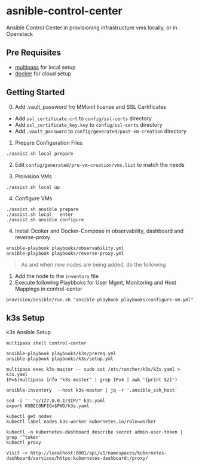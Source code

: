 # asnible-control-center

Ansible Control Center in provisioning infrastructure vms
locally, or in Openstack

## Pre Requisites

-   [multipass](https://multipass.run/) for local setup
-   [docker](https://www.docker.com/) for cloud setup

## Getting Started

0. Add .vault_password fro MMonit license and SSL Certificates

-   Add `ssl_certificate.crt` to `config/ssl-certs` directory
-   Add `ssl_certificate_key.key` to `config/ssl-certs` directory
-   Add `.vault_password` to `config/generated/post-vm-creation` directory 

1. Prepare Configuration Files  

```
./assist.sh local prepare
```

2. Edit `config/generated/pre-vm-creation/vms.list` to match the needs


3. Proivision VMs

```
./assist.sh local up
```

4. Configure VMs

```
./assist.sh ansible prepare
./assist.sh local   enter
./assist.sh ansible configure
```

4. Install Dcoker and Docker-Compose in observability, dashboard and reverse-proxy

```
ansible-playbook playbooks/observability.yml
ansible-playbook playbooks/reverse-proxy.yml
```

> As and when new nodes are being added, do the following

1. Add the node to the `inventory` file
2. Execute following Playbboks for User Mgmt, Monitoring and Host Mappings in control-center

```
provision/ansible/run.sh "ansible-playbook playbooks/configure-vm.yml"
```

## k3s Setup

k3s Ansible Setup

```
multipass shell control-center

ansible-playbook playbooks/k3s/prereq.yml
ansible-playbook playbooks/k3s/setup.yml

multipass exec k3s-master -- sudo cat /etc/rancher/k3s/k3s.yaml > k3s.yaml
IP=$(multipass info "k3s-master" | grep IPv4 | awk '{print $2}')

ansible-inventory  --host k3s-master | jq -r '.ansible_ssh_host'

sed -i '' "s/127.0.0.1/$IP/" k3s.yaml
export KUBECONFIG=$PWD/k3s.yaml

kubectl get nodes
kubectl label nodes k3s-worker kubernetes.io/role=worker

kubectl -n kubernetes-dashboard describe secret admin-user-token | grep '^token'
kubectl proxy

Visit -> http://localhost:8001/api/v1/namespaces/kubernetes-dashboard/services/https:kubernetes-dashboard:/proxy/

```
